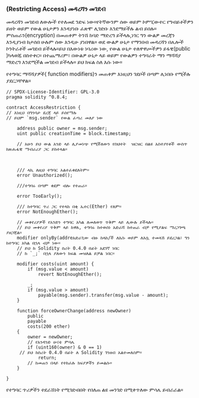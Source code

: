 ### (Restricting Access) መዳረሻን መገደብ  
 መዳረሻን መገደብ ለውሎች የተለመደ ንድፍ ነው።የትኛውንም ሰው ወይም ኮምፒውተር የግብይቶችዎን ይዘት ወይም የውል ሁኔታዎን እንዳያነቡ ፈጽሞ ሊገድቡ እንደማይችሉ ልብ ይበሉ። ምስጠራን(encryption) በመጠቀም ትንሽ ከባድ ማድረግ ይችላሉ,ነገር ግን ውልዎ መረጃን እንዲያነብ ከታሰበ ሁሉም ሰው እንዲሁ ያነበዋል። ወደ ውልዎ ሁኔታ የማንበብ መዳረሻን በሌሎች ኮንትራቶች መገደብ ይችላሉ።ይህ በእውነቱ ነባሪው ነው, የውል ሁኔታ ተለዋዋጮችዎን ይፋዊ(public )ካላወጁ በስተቀር። በተጨማሪም፣ በውልዎ ሁኔታ ላይ ወይም የውልዎን ተግባራት ማን ማሻሻያ ማድረግ እንደሚችል መገደብ ይችላሉ። ይህ ክፍል ስለ እሱ ነው።

የተግባር ማሻሻያዎች( function modifiers)ን መጠቀም እነዚህን ገደቦች በጣም ሊነበቡ የሚችሉ ያደርጋቸዋል።
```
// SPDX-License-Identifier: GPL-3.0
pragma solidity ^0.8.4;

contract AccessRestriction {
// እነዚህ በግንባታ ደረጃ ላይ ይሰየማሉ
// ይህም `msg.sender` የውል ፈጣሪ መለያ ነው

    address public owner = msg.sender;
    uint public creationTime = block.timestamp;

    // አሁን ይህ ውል አንድ ላይ ሊያመነጭ የሚችለውን የስህተት  ዝርዝር በልዩ አስተያየቶች ውስጥ ከጽሑፋዊ ማብራሪያ ጋር ይከተላል።



    /// ላኪ ለዚህ ተግባር አልተፈቀደለትም።
    error Unauthorized();

    ///ተግባሩ በጣም ቀደም ብሎ የተጠራ።

    error TooEarly();

    /// ከተግባር ጥሪ ጋር የተላከ በቂ ኤተር(Ether) የለም።
    error NotEnoughEther();

    // መቀየሪያዎች የአንድን ተግባር አካል ለመለወጥ ጥቅም ላይ ሊውሉ ይችላሉ።
    // ይህ መቀየሪያ ጥቅም ላይ ከዋለ, ተግባሩ ከተወሰነ አድራሻ ከተጠራ ብቻ የሚያልፍ ማረጋገጫ ያዘጋጃል።
    modifier onlyBy(addreአድራጊው ብዙ ከላከ/ች ለእሱ ወይም ለእሷ ተመላሽ ይደረጋል፣ ግን ከተግባር አካል በኋላ ብቻ ነው።
    // ይህ ከ Solidity ስሪት 0.4.0 በፊት አደገኛ ነበር
    // ከ `_;` በኋላ ያለውን ክፍል መዝለል ይቻል ነበር።

    modifier costs(uint amount) {
        if (msg.value < amount)
            revert NotEnoughEther();

        _;
        if (msg.value > amount)
            payable(msg.sender).transfer(msg.value - amount);
    }

    function forceOwnerChange(address newOwner)
        public
        payable
        costs(200 ether)
    {
        owner = newOwner;
        // የአንዳንድ ሁናቴ ምሳሌ
        if (uint160(owner) & 0 == 1)
     // ይህ ከስሪት 0.4.0 በፊት ለ Solidity ገንዘብ አልተመለሰም።
            return;
        // ከመጠን በላይ የተከፈሉ ክፍያዎችን ይመልሱ።
    }

}
```
የተግባር ጥሪዎችን ተደራሽነት የሚገድብበት የበለጠ ልዩ መንገድ በሚቀጥለው ምሳሌ ይብራራል።
